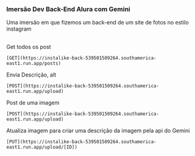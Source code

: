 ### Imersão Dev Back-End Alura com Gemini
Uma imersão em que fizemos um back-end de um site de fotos no estilo instagram <br>
##

Get todos os post
```
[GET](https://instalike-back-539501509264.southamerica-east1.run.app/posts)
```
Envia Descrição, alt
```
[POST](https://instalike-back-539501509264.southamerica-east1.run.app/upload)
```
Post de uma imagem
```
[POST](https://instalike-back-539501509264.southamerica-east1.run.app/upload)
```
Atualiza imagem para criar uma descrição da imagem pela api do Gemini
```
[PUT](https://instalike-back-539501509264.southamerica-east1.run.app/upload/[ID])
```
